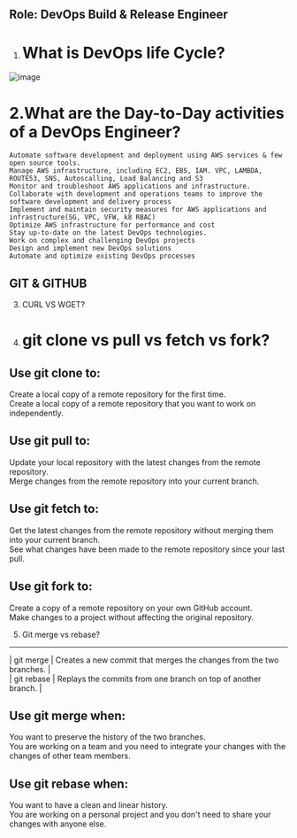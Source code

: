 Role: DevOps Build & Release Engineer  
--------------------------------
1. What is DevOps life Cycle?
   ========================
![image](https://github.com/devopsmails/devops/assets/119680288/70ad82bc-d87c-4320-8700-83c18116b921)

2.What are the Day-to-Day activities of a DevOps Engineer?
=========================================================
```
Automate software development and deployment using AWS services & few open source tools. 
Manage AWS infrastructure, including EC2, EBS, IAM. VPC, LAMBDA, ROUTE53, SNS, Autoscalling, Load Balancing and S3
Monitor and troubleshoot AWS applications and infrastructure. 
Collaborate with development and operations teams to improve the software development and delivery process
Implement and maintain security measures for AWS applications and infrastructure(SG, VPC, VFW, k8 RBAC)
Optimize AWS infrastructure for performance and cost
Stay up-to-date on the latest DevOps technologies.
Work on complex and challenging DevOps projects
Design and implement new DevOps solutions
Automate and optimize existing DevOps processes
```
GIT & GITHUB 
--------------
3. CURL VS WGET?
4. git clone vs pull vs fetch vs fork?
   ===================================
Use git clone to:  
--------------
Create a local copy of a remote repository for the first time.  
Create a local copy of a remote repository that you want to work on independently.  

Use git pull to:
--------------
Update your local repository with the latest changes from the remote repository.  
Merge changes from the remote repository into your current branch.  

Use git fetch to:  
------------------
Get the latest changes from the remote repository without merging them into your current branch.  
See what changes have been made to the remote repository since your last pull.  

Use git fork to: 
----------------
Create a copy of a remote repository on your own GitHub account.  
Make changes to a project without affecting the original repository.  

5. Git merge vs rebase?
--------------
| git merge | Creates a new commit that merges the changes from the two branches. |  
| git rebase | Replays the commits from one branch on top of another branch. |  

Use git merge when:  
-----------------
You want to preserve the history of the two branches.  
You are working on a team and you need to integrate your changes with the changes of other team members.  

Use git rebase when:  
-----------------
You want to have a clean and linear history.  
You are working on a personal project and you don't need to share your changes with anyone else.  
